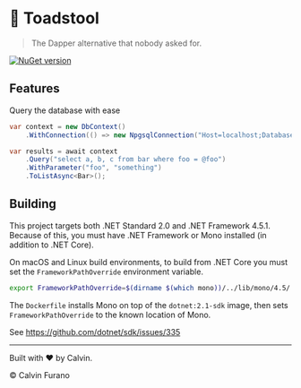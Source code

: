 # 🍄 Toadstool

> The Dapper alternative that nobody asked for.

[![NuGet version](https://img.shields.io/nuget/vpre/Toadstool.svg)](https://www.nuget.org/packages/Toadstool)

## Features

Query the database with ease

```csharp
var context = new DbContext()
    .WithConnection(() => new NpgsqlConnection("Host=localhost;Database=whatever;"));

var results = await context
    .Query("select a, b, c from bar where foo = @foo")
    .WithParameter("foo", "something")
    .ToListAsync<Bar>();
```


## Building

This project targets both .NET Standard 2.0 and .NET Framework 4.5.1. Because of this, you must have .NET Framework or Mono installed (in addition to .NET Core).

On macOS and Linux build environments, to build from .NET Core you must set the `FrameworkPathOverride` environment variable.

```bash
export FrameworkPathOverride=$(dirname $(which mono))/../lib/mono/4.5/
```

The `Dockerfile` installs Mono on top of the `dotnet:2.1-sdk` image, then sets `FrameworkPathOverride` to the known location of Mono.

See https://github.com/dotnet/sdk/issues/335

---

Built with &hearts; by Calvin.

&copy; Calvin Furano